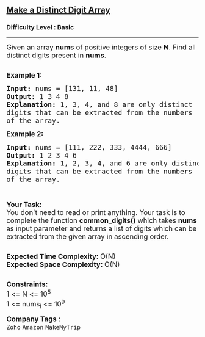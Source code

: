 <h2><a href="https://www.geeksforgeeks.org/problems/make-a-distinct-digit-array2007/1">Make a Distinct Digit Array</a></h2><h3>Difficulty Level : Basic</h3><hr><div class="problems_problem_content__Xm_eO"><p><span style="font-size: 18px;">Given an array <strong>nums</strong> of positive integers of size <strong>N</strong>. Find&nbsp;all distinct digits present in <strong>nums</strong>.</span><br>&nbsp;</p>
<p><span style="font-size: 18px;"><strong>Example 1:</strong></span></p>
<pre><span style="font-size: 18px;"><strong>Input: </strong>nums = [131, 11, 48]
<strong>Output: </strong>1 3 4 8
<strong>Explanation: </strong>1, 3, 4, and 8 are only distinct
digits that can be extracted from the numbers
of the array.</span>
</pre>
<p><span style="font-size: 18px;"><strong>Example 2:</strong></span></p>
<pre><span style="font-size: 18px;"><strong>Input: </strong>nums = [111, 222, 333, 4444, 666]
<strong>Output: </strong>1 2 3 4 6
<strong>Explanation: </strong>1, 2, 3, 4, and 6 are only distinct
digits that can be extracted from the numbers
of the array.</span>
</pre>
<p>&nbsp;</p>
<p><span style="font-size: 18px;"><strong>Your Task:&nbsp;</strong><br>You don't need to read or print anything. Your task is to complete the function&nbsp;<strong>common_digits()</strong>&nbsp;which takes <strong>nums </strong>as input parameter and returns a list of digits which can be extracted from the given array in ascending order.</span><br>&nbsp;</p>
<p><span style="font-size: 18px;"><strong>Expected Time Complexity:&nbsp;</strong>O(N)<br><strong>Expected Space Complexity:&nbsp;</strong>O(N)</span><br>&nbsp;</p>
<p><span style="font-size: 18px;"><strong>Constraints:</strong><br>1 &lt;= N &lt;= 10<sup>5</sup><br>1 &lt;= nums<sub>i</sub>&nbsp;&lt;= 10<sup>9</sup></span></p></div><p><span style=font-size:18px><strong>Company Tags : </strong><br><code>Zoho</code>&nbsp;<code>Amazon</code>&nbsp;<code>MakeMyTrip</code>&nbsp;